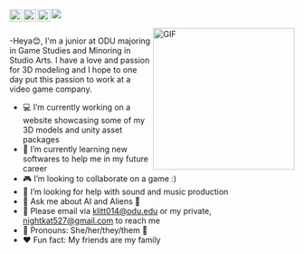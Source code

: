 <img src="https://raw.githubusercontent.com/nightkat527/nightkat527/main/BunnyHeader1.png">

<a href="https://www.instagram.com/nightkat527/">
  <img align="left" alt="Kat's Instagram" width="22px" src="https://cdn.jsdelivr.net/npm/simple-icons@v3/icons/instagram.svg" />
</a>
<a href="https://discordapp.com/users/nightkat527#3022">
  <img align="left" alt="Personal Website" width="22px" src="https://cdn.jsdelivr.net/npm/simple-icons@v3/icons/discord.svg" />
</a>
<a href="https://twitter.com/NIGHTMAREKAT">
  <img align="left" alt="Kat's Twitter" width="22px" src="https://cdn.jsdelivr.net/npm/simple-icons@7.7.0/icons/twitter.svg" />
</a>

<br />
<br />

<img align="right" alt="GIF" width="250" height="250" src="https://media.giphy.com/media/clffiicvvmhXrYaAs8/giphy.gif" />

-Heya😊, I'm a junior at ODU majoring in Game Studies and Minoring in Studio Arts. I have a love and passion for 3D modeling and I hope to one day put this passion to work at a video game company. 

- 💻 I’m currently working on a website showcasing some of my 3D models and unity asset packages
- 🎈 I’m currently learning new softwares to help me in my future career
- 🎮 I’m looking to collaborate on a game :)
- 🎹 I’m looking for help with sound and music production
- 💬 Ask me about AI and Aliens 🍄
- 💌 Please email via klitt014@odu.edu or my private, nightkat527@gmail.com to reach me
- 🌸 Pronouns: She/her/they/them 🍓
- ❤️ Fun fact: My friends are my family 

